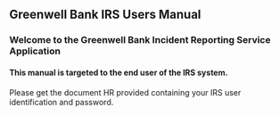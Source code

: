 ## Greenwell Bank IRS Users Manual

### Welcome to the Greenwell Bank Incident Reporting Service Application
#### This manual is targeted to the end user of the IRS system.

Please get the document HR provided containing your IRS user identification and password. 